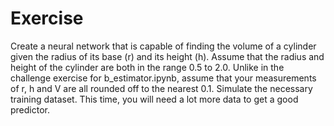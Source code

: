 # Exercise

Create a neural network that is capable of finding the volume of a cylinder given the radius of its base (r) and its height (h). Assume that the radius and height of the cylinder are both in the range 0.5 to 2.0. Unlike in the challenge exercise for b_estimator.ipynb, assume that your measurements of r, h and V are all rounded off to the nearest 0.1. Simulate the necessary training dataset. This time, you will need a lot more data to get a good predictor.
